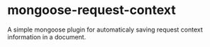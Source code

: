 # mongoose-request-context
A simple mongoose plugin for automaticaly saving request context information in a document.
